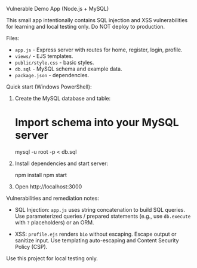 Vulnerable Demo App (Node.js + MySQL)

This small app intentionally contains SQL injection and XSS vulnerabilities for learning and local testing only. Do NOT deploy to production.

Files:
- `app.js` - Express server with routes for home, register, login, profile.
- `views/` - EJS templates.
- `public/style.css` - basic styles.
- `db.sql` - MySQL schema and example data.
- `package.json` - dependencies.

Quick start (Windows PowerShell):

1. Create the MySQL database and table:

   # Import schema into your MySQL server
   mysql -u root -p < db.sql

2. Install dependencies and start server:

   npm install
   npm start

3. Open http://localhost:3000

Vulnerabilities and remediation notes:

- SQL Injection: `app.js` uses string concatenation to build SQL queries. Use parameterized queries / prepared statements (e.g., use `db.execute` with `?` placeholders) or an ORM.

- XSS: `profile.ejs` renders `bio` without escaping. Escape output or sanitize input. Use templating auto-escaping and Content Security Policy (CSP).

Use this project for local testing only.
